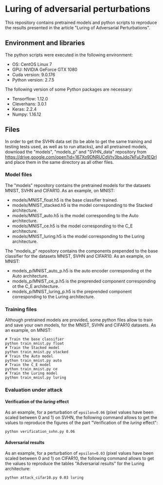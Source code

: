 # Luring of adversarial perturbations

This repository contains pretrained models and python scripts to reproduce the results presented in the article "Luring of Adversarial Perturbations".

## Environment and libraries

The python scripts were executed in the following environment:

* OS: CentOS Linux 7
* GPU: NVIDIA GeForce GTX 1080 
* Cuda version: 9.0.176
* Python version: 2.7.5

The following version of some Python packages are necessary: 

* Tensorflow: 1.12.0
* Cleverhans: 3.0.1
* Keras: 2.2.4
* Numpy: 1.16.12


## Files

In order to get the SVHN data set (to be able to get the same training and testing tests used, as well as to run attacks), and all pretrained models, download the "models", "models_p" and "SVHN_data" repository from https://drive.google.com/open?id=167Xo9DNRUCdVtv3bsJdo7kFuLPa1EQrl and place them in the same directory as all other files.


### Model files
    
The "models" repository contains the pretrained models for the datasets MNIST, SVHN and CIFAR10. As an example, on MNIST:    

* models/MNIST_float.h5 is the base classifier trained.
* models/MNIST_stacked.h5 is the model corresponding to the Stacked architecture.
* models/MNIST_auto.h5 is the model corresponding to the Auto architecture.
* models/MNIST_ce.h5 is the model corresponding to the C_E architecture.
* models/MNIST_luring.h5 is the model corresponding to the Luring architecture.

The "models_p" repository contains the components prepended to the base classifier for the datasets MNIST, SVHN and CIFAR10. As
an example, on MNIST:

* models_p/MNIST_auto_p.h5 is the auto encoder corresponding ot the Auto architecture.
* models_p/MNIST_ce_p.h5 is the preprended component corresponding ot the C_E architecture.
* models_p/MNIST_luring_p.h5 is the preprended component corresponding to the Luring architecture.


### Training files
        
Although pretrained models are provided, some python files allow to train and save your own models, 
for the MNIST, SVHN and CIFAR10 datasets. As an example, on MNIST:

    # Train the base classifier
    python train_mnist.py float 
    # Train the Stacked model
    python train_mnist.py stacked
    # Train the Auto model
    python train_mnist.py auto
    # Train the C_E model
    python train_mnist.py ce
    # Train the Luring model
    python train_mnist.py luring

### Evaluation under attack

#### Verification of the *luring* effect

As an example, for a perturbation of ```epsilon=0.06``` (pixel values have been scaled between 0 and 1) on SVHN, the following command allows
to get the values to reproduce the figures of the part "Verification of the *luring* effect":

    python verification_svhn.py 0.06

#### Adversarial results

As an example, for a perturbation of ```epsilon=0.03``` (pixel values have been scaled between 0 and 1) on CIFAR10, the following command allows
to get the values to reproduce the tables "Adversarial results" for the Luring architecture:

    python attack_cifar10.py 0.03 luring

        
        
        
        
        
        
        
        
        
        
        
        
